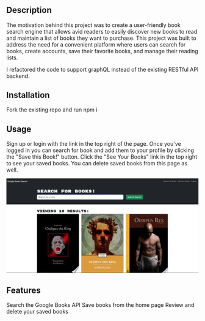 # <Your-Project-Title>

## Description

The motivation behind this project was to create a user-friendly book search engine that allows avid readers to easily discover new books to read and maintain a list of books they want to purchase. This project was built to address the need for a convenient platform where users can search for books, create accounts, save their favorite books, and manage their reading lists.

I refactored the code to support graphQL instead of the existing RESTful API backend.


## Installation

Fork the existing repo and run npm i

## Usage

Sign up or login with the link in the top right of the page. Once you've logged in you can search for book and add them to your profile by clicking the "Save this Book!" button. Click the "See Your Books" link in the top right to see your saved books. You can delete saved books from this page as well.


![screenshot of Google Book Search](./Assets/screenshot.PNG)


## Features

Search the Google Books API
Save books from the home page
Review and delete your saved books

